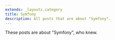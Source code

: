 ```yaml
---
extends: _layouts.category
title: Symfony
description: All posts that are about "Symfony".
---
```

          
These posts are about "Symfony", who knew.
          